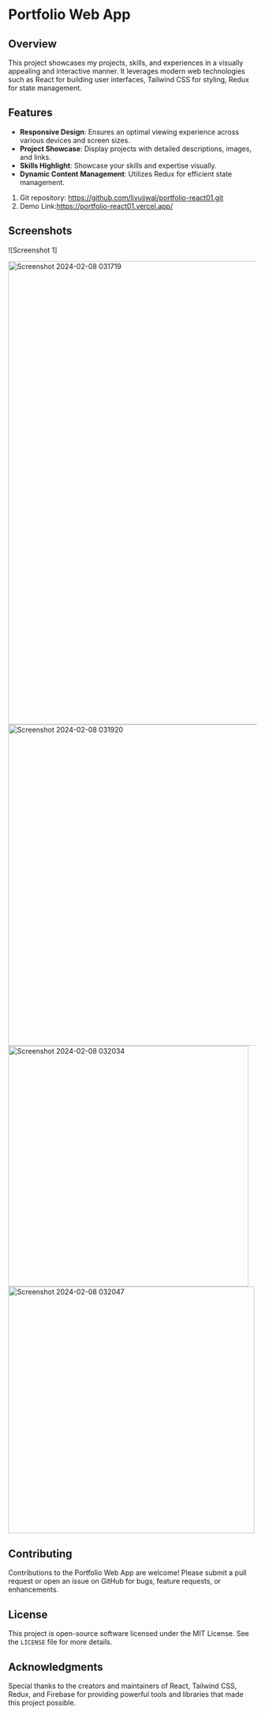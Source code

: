 # Portfolio Web App

## Overview
This project showcases my projects, skills, and experiences in a visually appealing and interactive manner. It leverages modern web technologies such as React for building user interfaces, Tailwind CSS for styling, Redux for state management.

## Features

- **Responsive Design**: Ensures an optimal viewing experience across various devices and screen sizes.
- **Project Showcase**: Display projects with detailed descriptions, images, and links.
- **Skills Highlight**: Showcase your skills and expertise visually.
- **Dynamic Content Management**: Utilizes Redux for efficient state management.

1. Git repository: https://github.com/livujjwal/portfolio-react01.git
2. Demo Link:https://portfolio-react01.vercel.app/

## Screenshots

![Screenshot 1]

<img width="937" alt="Screenshot 2024-02-08 031719" src="https://github.com/livujjwal/portfolio/assets/132872642/3ddd1a08-cb53-4c75-93da-6ceaadcf7326">
<img width="650" alt="Screenshot 2024-02-08 031920" src="https://github.com/livujjwal/portfolio/assets/132872642/e559a824-7e9b-4c68-89dd-d106e3d63700">

<img width="487" alt="Screenshot 2024-02-08 032034" src="https://github.com/livujjwal/portfolio/assets/132872642/4c117426-5576-4977-be91-c7cdc8bfafc8">

<img width="499" alt="Screenshot 2024-02-08 032047" src="https://github.com/livujjwal/portfolio/assets/132872642/71cd50d2-d8bc-4a6d-9040-536cd13e17a4">



## Contributing

Contributions to the Portfolio Web App are welcome! Please submit a pull request or open an issue on GitHub for bugs, feature requests, or enhancements.

## License

This project is open-source software licensed under the MIT License. See the `LICENSE` file for more details.

## Acknowledgments

Special thanks to the creators and maintainers of React, Tailwind CSS, Redux, and Firebase for providing powerful tools and libraries that made this project possible.
